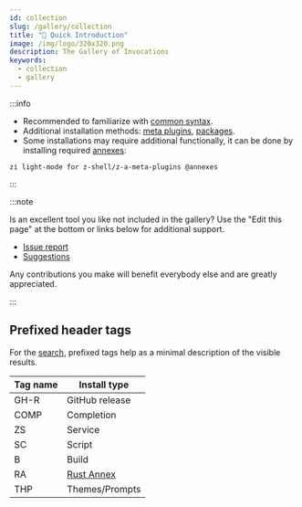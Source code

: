 ```yaml
---
id: collection
slug: /gallery/collection
title: "🔺 Quick Introduction"
image: /img/logo/320x320.png
description: The Gallery of Invocations
keywords:
  - collection
  - gallery
---
```


<!-- @format -->

:::info

- Recommended to familiarize with [common syntax][8].
- Additional installation methods: [meta plugins][3], [packages][4].
- Some installations may require additional functionally, it can be done by installing required [annexes][1]:

```shell
zi light-mode for z-shell/z-a-meta-plugins @annexes
```

:::

:::note

Is an excellent tool you like not included in the gallery? Use the "Edit this page" at the bottom or links below for additional support.

- [Issue report][5]
- [Suggestions][6]

Any contributions you make will benefit everybody else and are greatly appreciated.

:::

## Prefixed header tags

For the [search][7], prefixed tags help as a minimal description of the visible results.

| Tag name | Install type    |
| -------- | --------------- |
| GH-R     | GitHub release  |
| COMP     | Completion      |
| ZS       | Service         |
| SC       | Script          |
| B        | Build           |
| RA       | [Rust Annex][2] |
| THP      | Themes/Prompts  |

[1]: /ecosystem/annexes/overview
[2]: /ecosystem/annexes/rust
[3]: /ecosystem/annexes/meta-plugins
[4]: /ecosystem/packages/synopsis
[5]: https://github.com/z-shell/zi/issues/new/choose
[6]: https://github.com/orgs/z-shell/discussions/new
[7]: /search/?q=GH-R
[8]: /docs/guides/syntax/common
